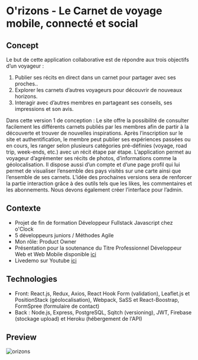 # O'rizons - Le Carnet de voyage mobile, connecté et social

## Concept
Le but de cette application collaborative est de répondre aux trois objectifs d’un voyageur :

1. Publier ses récits en direct dans un carnet pour partager avec ses proches.. 
2. Explorer les carnets d’autres voyageurs pour découvrir de nouveaux horizons. 
3. Interagir avec d’autres membres en partageant ses conseils, ses impressions et son avis.

Dans cette version 1 de conception : 
Le site offre la possibilité de consulter facilement les différents carnets publiés par les membres  afin de partir à la découverte et trouver de nouvelles inspirations.
Après l’inscription sur le site et authentification, le membre peut publier ses expériences  passées ou en cours, les ranger selon plusieurs catégories pré-définies (voyage, road trip, week-ends, etc.) avec un récit étape par étape. L’application permet au voyageur d’agrémenter ses récits de photos, d’informations comme la géolocalisation. 
Il dispose aussi d’un compte et d’une page profil qui lui permet de visualiser l’ensemble des pays visités sur une carte ainsi que l’ensemble de ses carnets.
L’idée des prochaines versions sera de renforcer la partie interaction grâce à des outils tels que les likes, les commentaires et les abonnements.
Nous devons également créer l’interface pour l’admin.

## Contexte
* Projet de fin de formation Développeur Fullstack Javascript chez o'Clock
* 5 développeurs juniors / Méthodes Agile
* Mon rôle: Product Owner
* Présentation pour la soutenance du Titre Professionnel Développeur Web et Web Mobile disponible [ici](https://github.com/kamilduvert/orizons/blob/mainDev/O'rizons%20-%20Kamil%20Duvert.pdf)
* Livedemo sur Youtube [ici](https://youtu.be/CSQhjBBMLcw?t=3390)

## Technologies
* Front: React.js, Redux, Axios, React Hook Form (validation), Leaflet.js et PositionStack (géolocalisation), Webpack, SaSS et React-Boostrap, FormSpree (formulaire de contact)
* Back : Node.js, Express, PostgreSQL, Sqitch (versioning), JWT, Firebase (stockage upload) et Heroku (hébergement de l'API)

## Preview
![orizons](https://user-images.githubusercontent.com/65657506/112722076-afafa900-8f07-11eb-80d9-f35216ca1ff3.png)
